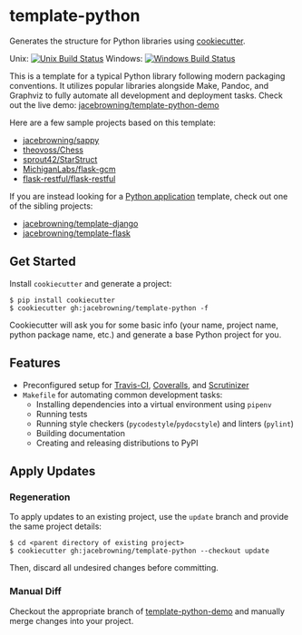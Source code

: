 # template-python

Generates the structure for Python libraries using [cookiecutter][cookiecutter].

Unix: [![Unix Build Status](https://img.shields.io/travis/jacebrowning/template-python/master.svg)](https://travis-ci.org/jacebrowning/template-python)
Windows: [![Windows Build Status](https://img.shields.io/appveyor/ci/jacebrowning/template-python.svg)](https://ci.appveyor.com/project/jacebrowning/template-python)

This is a template for a typical Python library following modern packaging conventions. It utilizes popular libraries alongside Make, Pandoc, and Graphviz to fully automate all development and deployment tasks. Check out the live demo: [jacebrowning/template-python-demo](https://github.com/jacebrowning/template-python-demo)

Here are a few sample projects based on this template:

* [jacebrowning/sappy](https://github.com/jacebrowning/sappy)
* [theovoss/Chess](https://github.com/theovoss/Chess)
* [sprout42/StarStruct](https://github.com/sprout42/StarStruct)
* [MichiganLabs/flask-gcm](https://github.com/MichiganLabs/flask-gcm)
* [flask-restful/flask-restful](https://github.com/flask-restful/flask-restful)

If you are instead looking for a [Python application](https://caremad.io/posts/2013/07/setup-vs-requirement/) template, check out one of the sibling projects:

* [jacebrowning/template-django](https://github.com/jacebrowning/template-django)
* [jacebrowning/template-flask](https://github.com/jacebrowning/template-flask)

## Get Started

Install `cookiecutter` and generate a project:

    $ pip install cookiecutter
    $ cookiecutter gh:jacebrowning/template-python -f

Cookiecutter will ask you for some basic info (your name, project name, python package name, etc.) and generate a base Python project for you.

## Features

* Preconfigured setup for [Travis-CI][travis], [Coveralls][coveralls], and [Scrutinizer][scrutinizer]
* `Makefile` for automating common development tasks:
    - Installing dependencies into a virtual environment using `pipenv`
    - Running tests
    - Running style checkers (`pycodestyle`/`pydocstyle`) and linters (`pylint`)
    - Building documentation
    - Creating and releasing distributions to PyPI

[cookiecutter]: https://github.com/audreyr/cookiecutter
[travis]: https://travis-ci.org/
[coveralls]: https://coveralls.io/
[scrutinizer]: https://scrutinizer-ci.com/

## Apply Updates

### Regeneration

To apply updates to an existing project, use the `update` branch and provide the same project details:

    $ cd <parent directory of existing project>
    $ cookiecutter gh:jacebrowning/template-python --checkout update

Then, discard all undesired changes before committing.

### Manual Diff

Checkout the appropriate branch of [template-python-demo](https://github.com/jacebrowning/template-python-demo) and manually merge changes into your project.
